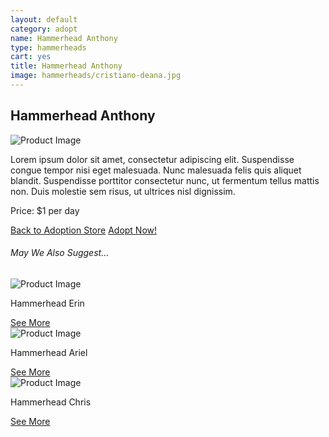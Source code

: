 ```yaml
---
layout: default
category: adopt
name: Hammerhead Anthony
type: hammerheads
cart: yes
title: Hammerhead Anthony
image: hammerheads/cristiano-deana.jpg
---
```


<main class="product-details" role="main">
	<h2>Hammerhead Anthony</h2>
	<div class="grid">
		<div class="unit unit-s-1 unit-m-1-2 unit-l-1-2">
			<img class="img-flex" src="{{site.baseurl}}/images/hammerheads/cristiano-deana.jpg" alt="Product Image">
		</div>
		<div class="unit unit-s-1 unit-m-1-2 unit-l-1-2">
			<p class="description">Lorem ipsum dolor sit amet, consectetur adipiscing elit. Suspendisse congue tempor nisi eget malesuada. Nunc malesuada felis quis aliquet blandit. Suspendisse porttitor consectetur nunc, ut fermentum tellus mattis non. Duis molestie sem risus, ut ultrices nisl dignissim.</p>
		</div>
		<div class="unit unit-s-1 unit-l-1-2">
			<p>Price: $1 per day</p>
			<a class="btn btn-alt2" href="{{site.baseurl}}/adopt/">Back to Adoption Store</a>
			<a class="btn giga btn-alt" href="{{site.baseurl}}/cart/">Adopt Now!</a>
		</div>
	</div>
	<div class="unit unit-s-1">
		<h6>May We Also Suggest...</h6>
		<div class="unit unit-s-1 unit-m-1-2 unit-l-1-3">
			<img src="{{site.baseurl}}/images/hammerheads/hammerhead-2.jpg" alt="Product Image">
			<p>Hammerhead Erin</p>
			<a class="btn micro" href="{{site.baseurl}}/adopt/hammerhead-2/">See More</a>
		</div>
		<div class="unit unit-s-1 unit-m-1-2 unit-l-1-3">
			<img src="{{site.baseurl}}/images/hammerheads/hammerhead-3.jpg" alt="Product Image">
			<p>Hammerhead Ariel</p>
			<a class="btn micro" href="{{site.baseurl}}/adopt/hammerhead-3/">See More</a>
		</div>
		<div class="unit unit-s-1 unit-l-1-3">
			<img src="{{site.baseurl}}/images/hammerheads/hammerhead-4.jpg" alt="Product Image">
			<p>Hammerhead Chris</p>
			<a class="btn micro" href="{{site.baseurl}}/adopt/hammerhead-4/">See More</a>
		</div>
	</div>
</main>